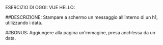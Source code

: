ESERCIZIO DI OGGI: VUE HELLO:

##DESCRIZIONE:
Stampare a schermo un messaggio all’interno di un h1, utilizzando i data.

##BONUS:
Aggiungere alla pagina un’immagine, presa anch’essa da un data.